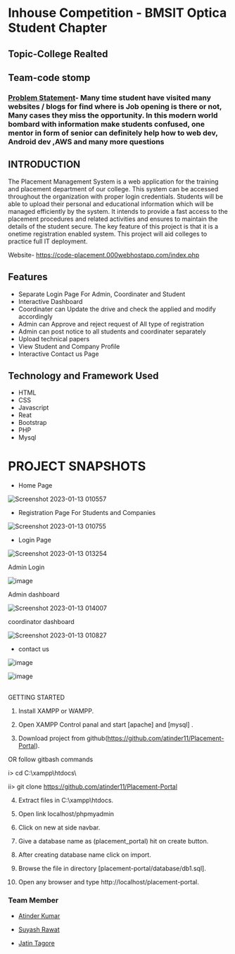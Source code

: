 # Inhouse Competition - BMSIT Optica Student Chapter
## Topic-College Realted

## Team-code stomp


### [Problem Statement]()- Many time student have visited many websites / blogs for find where is Job opening is there or not, Many cases they miss the opportunity. In this modern world bombard with information make students confused, one mentor in form of senior can definitely help how to web dev, Android dev ,AWS and many more questions 




## INTRODUCTION

The Placement Management System is a web application for the training and  placement department of our college. This system can be accessed throughout the  organization with proper login credentials. Students will be able to upload their  personal and educational information which will be managed efficiently by the  system. It intends to provide a fast access to the placement procedures and related  activities and ensures to maintain the details of the student secure. The key feature of  this project is that it is a onetime registration enabled system. This project will aid  colleges to practice full IT deployment.

Website- https://code-placement.000webhostapp.com/index.php


## Features
- Separate Login Page For Admin, Coordinater and Student
- Interactive Dashboard
- Coordinater can Update the drive and check the applied and modify accordingly
- Admin can Approve and reject request of All type of registration 
- Admin can post notice to all students and coordinater separately
- Upload technical papers
- View Student and Company Profile
- Interactive Contact us Page



## Technology and Framework Used
- HTML
- CSS
- Javascript
- Reat
- Bootstrap
- PHP
- Mysql











# PROJECT SNAPSHOTS

- Home Page







![Screenshot 2023-01-13 010557](https://user-images.githubusercontent.com/111070211/212168678-52429e68-17a2-4150-9643-5706f9eadea5.jpg)

- Registration Page For Students and Companies


![Screenshot 2023-01-13 010755](https://user-images.githubusercontent.com/111070211/212170065-d00e3794-2f7c-449f-b18c-6767fc73a37e.jpg)

 
 - Login Page
 

![Screenshot 2023-01-13 013254](https://user-images.githubusercontent.com/111070211/212169229-27f3c260-ac8f-480d-a13c-178a2ded1dde.jpg)

Admin Login

![image](https://user-images.githubusercontent.com/111070211/212169400-2040c5f6-e110-42b6-bd27-8b7b18e06743.png)

Admin dashboard




![Screenshot 2023-01-13 014007](https://user-images.githubusercontent.com/111070211/212170495-0bb04ef3-83bb-459b-ba17-71b4256f396d.jpg)

coordinator dashboard

![Screenshot 2023-01-13 010827](https://user-images.githubusercontent.com/111070211/212170601-a1fe5719-50fa-4275-b4d5-c27d1ca3fe57.jpg)

- contact us

![image](https://user-images.githubusercontent.com/111070211/212170893-dbb903ec-b720-4331-9d6c-22abe6107f2a.png)

![image](https://user-images.githubusercontent.com/111070211/212171069-884f15b9-13a7-4d74-b7d4-0d46d178b359.png)


<br>
GETTING STARTED

1. Install XAMPP or WAMPP.

2. Open XAMPP Control panal and start [apache] and [mysql] .

3. Download project from github(https://github.com/atinder11/Placement-Portal).

OR follow gitbash commands

i> cd C:\\xampp\htdocs\

ii> git clone https://github.com/atinder11/Placement-Portal

4. Extract files in C:\xampp\htdocs.

5. Open link localhost/phpmyadmin

6. Click on new at side navbar.

7. Give a database name as (placement_portal) hit on create button.

8. After creating database name click on import.

9. Browse the file in directory [placement-portal/database/db1.sql].

10. Open any browser and type http://localhost/placement-portal.






















### Team Member

- [Atinder Kumar](https://github.com/atinder11)

- [Suyash Rawat](https://github.com/SuyashRawat)

- [Jatin Tagore](https://github.com/jazz1706)


